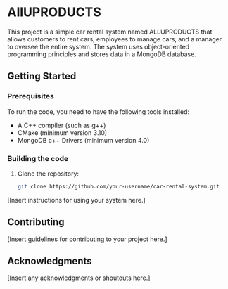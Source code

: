# AllUPRODUCTS

This project is a simple car rental system named ALLUPRODUCTS that allows customers to rent cars, employees to manage cars, and a manager to oversee the entire system. The system uses object-oriented programming principles and stores data in a MongoDB database.

## Getting Started

### Prerequisites

To run the code, you need to have the following tools installed:

* A C++ compiler (such as g++)
* CMake (minimum version 3.10)
* MongoDB c++ Drivers (minimum version 4.0)


### Building the code

1. Clone the repository:

   ```bash
   git clone https://github.com/your-username/car-rental-system.git
[Insert instructions for using your system here.]

## Contributing

[Insert guidelines for contributing to your project here.]



## Acknowledgments

[Insert any acknowledgments or shoutouts here.]
